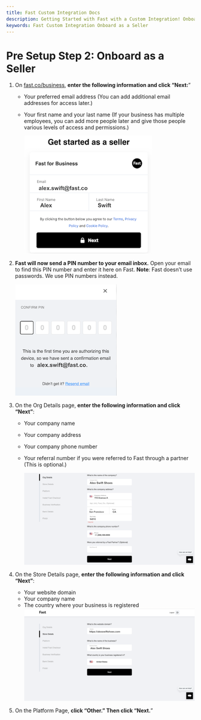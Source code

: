 ```yaml
---
title: Fast Custom Integration Docs
description: Getting Started with Fast with a Custom Integration! Onboard as a Seller.
keywords: Fast Custom Integration Onboard as a Seller
---
```


# Pre Setup Step 2: Onboard as a Seller

1. On [fast.co/business](https://www.fast.co/business), **enter the following information and click “Next:**”

   - Your preferred email address (You can add additional email addresses for access later.)
   - Your first name and your last name (If your business has multiple employees, you can add more people later and give those people various levels of access and permissions.)

     ![Get Started As A Seller box](images/both1.png)

2. **Fast will now send a PIN number to your email inbox.** Open your email to find this PIN number and enter it here on Fast.
   **Note**: Fast doesn’t use passwords. We use PIN numbers instead.

   ![PIN number box](images/both2.png)

3. On the Org Details page, **enter the following information and click “Next”**:

   - Your company name
   - Your company address
   - Your company phone number
   - Your referral number if you were referred to Fast through a partner (This is optional.)

     ![Org details page](images/both3.png)

4. On the Store Details page, **enter the following information and click “Next”**:

   - Your website domain
   - Your company name
   - The country where your business is registered
     ![Store details page](images/both4.png)

5. On the Platform Page, **click “Other.” Then click “Next.**”
